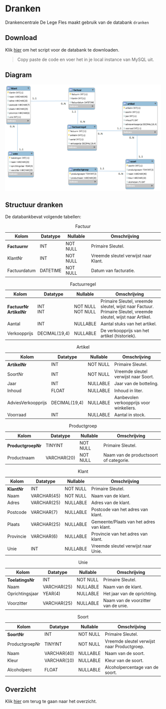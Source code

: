 # Dranken
Drankencentrale De Lege Fles maakt gebruik van de databank `dranken`

## Download
Klik [hier](https://raw.githubusercontent.com/HOGENT-Databases/DB1-Workshops/master/databases/dranken.sql) om het script voor de databank te downloaden.
> Copy paste de code en voer het in je local instance van MySQL uit.

## Diagram
<img src="../../images/diagram-dranken.jpg" alt="Diagram dranken.db">

## Structuur dranken
De databankbevat volgende tabellen:
    <table>
        <caption>Factuur</caption>
        <thead>
            <tr>
                <th>Kolom</th>
                <th>Datatype</th>
                <th>Nullable</th>
                <th>Omschrijving</th>
            </tr>
        </thead>
        <tbody>
            <tr>
                <th align="left">Factuurnr</th>
                <td>INT</td>
                <td>NOT NULL</td>
                <td>Primaire Sleutel.</td>
            </tr>
            <tr>
                <td>KlantNr</td>
                <td>INT</td>
                <td>NOT NULL</td>
                <td>Vreemde sleutel verwijst naar Klant.</td>
            </tr>
            <tr>
                <td>Factuurdatum</td>
                <td>DATETIME</td>
                <td>NOT NULL</td>
                <td>Datum van facturatie.</td>
            </tr>
        </tbody>
    </table>
    <table>
        <caption>Factuurregel</caption>
        <thead>
            <tr>
                <th>Kolom</th>
                <th>Datatype</th>
                <th>Nullable</th>
                <th>Omschrijving</th>
            </tr>
        </thead>
        <tbody>
            <tr>
                <th align="left">
                    FactuurNr<br />
                    ArtikelNr
                </th>
                <td>
                    INT<br />
                    INT
                </td>
                <td>
                    NOT NULL<br />
                    NOT NULL
                </td>
                <td>
                    Primaire Sleutel, vreemde sleutel, wijst naar Factuur.<br />
                    Primaire Sleutel, vreemde sleutel, wijst naar Artikel.
                </td>
            </tr>
            <tr>
                <td>Aantal</td>
                <td>INT</td>
                <td>NULLABLE</td>
                <td>Aantal stuks van het artikel.</td>
            </tr>
            <tr>
                <td>Verkoopprijs</td>
                <td>DECIMAL(19,4)</td>
                <td>NULLABLE</td>
                <td>De verkoopprijs van het artikel (historiek).</td>
            </tr>
        </tbody>
    </table>
    <table>
        <caption>Artikel</caption>
        <thead>
            <tr>
                <th>Kolom</th>
                <th>Datatype</th>
                <th>Nullable</th>
                <th>Omschrijving</th>
            </tr>
        </thead>
        <tbody>
            <tr>
                <th align="left">ArtikelNr</th>
                <td>INT</td>
                <td>NOT NULL</td>
                <td>Primaire Sleutel.</td>
            </tr>
            <tr>
                <td>SoortNr</td>
                <td>INT</td>
                <td>NOT NULL</td>
                <td>Vreemde sleutel verwijst naar Soort.</td>
            </tr>
            <tr>
                <td>Jaar</td>
                <td>INT</td>
                <td>NULLABLE</td>
                <td>Jaar van de botteling.</td>
            </tr>
            <tr>
                <td>Inhoud</td>
                <td>FLOAT</td>
                <td>NULLABLE</td>
                <td>Inhoud in liter.</td>
            </tr>
             <tr>
                <td>AdviesVerkoopprijs</td>
                <td>DECIMAL(19,4)</td>
                <td>NULLABLE</td>
                <td>Aanbevolen verkoopprijs voor winkeliers.</td>
            </tr>
            <tr>
                <td>Voorraad</td>
                <td>INT</td>
                <td>NULLABLE</td>
                <td>Aantal in stock.</td>
            </tr>
        </tbody>
    </table>
    <table>
        <caption>Productgroep</caption>
        <thead>
            <tr>
                <th>Kolom</th>
                <th>Datatype</th>
                <th>Nullable</th>
                <th>Omschrijving</th>
            </tr>
        </thead>
        <tbody>
            <tr>
                <th align="left">ProductgroepNr</th>
                <td>TINYINT</td>
                <td>NOT NULL</td>
                <td>Primaire Sleutel.</td>
            </tr>
            <tr>
                <td>Productnaam</td>
                <td>VARCHAR(20)</td>
                <td>NOT NULL</td>
                <td>Naam van de productsoort of categorie.</td>
            </tr>
        </tbody>
    </table>
    <table>
        <caption>Klant</caption>
        <thead>
            <tr>
                <th>Kolom</th>
                <th>Datatype</th>
                <th>Nullable</th>
                <th>Omschrijving</th>
            </tr>
        </thead>
        <tbody>
            <tr>
                <th align="left">KlantNr</th>
                <td>INT</td>
                <td>NOT NULL</td>
                <td>Primaire Sleutel.</td>
            </tr>
            <tr>
                <td>Naam</td>
                <td>VARCHAR(45)</td>
                <td>NOT NULL</td>
                <td>Naam van de klant.</td>
            </tr>
            <tr>
                <td>Adres</td>
                <td>VARCHAR(25)</td>
                <td>NULLABLE</td>
                <td>Adres van de klant.</td>
            </tr>
            <tr>
                <td>Postcode</td>
                <td>VARCHAR(7)</td>
                <td>NULLABLE</td>
                <td>Postcode van het adres van klant.</td>
            </tr>
            <tr>
                <td>Plaats</td>
                <td>VARCHAR(25)</td>
                <td>NULLABLE</td>
                <td>Gemeente/Plaats van het adres van klant.</td>
            </tr>
            <tr>
                <td>Provincie</td>
                <td>VARCHAR(6)</td>
                <td>NULLABLE</td>
                <td>Provincie van het adres van klant.</td>
            </tr>
            <tr>
                <td>Unie</td>
                <td>INT</td>
                <td>NULLABLE</td>
                <td>Vreemde sleutel verwijst naar Unie.</td>
            </tr>
        </tbody>
    </table>
    <table>
        <caption>Unie</caption>
        <thead>
            <tr>
                <th>Kolom</th>
                <th>Datatype</th>
                <th>Nullable</th>
                <th>Omschrijving</th>
            </tr>
        </thead>
        <tbody>
            <tr>
                <th align="left">ToelatingsNr</th>
                <td>INT</td>
                <td>NOT NULL</td>
                <td>Primaire Sleutel.</td>
            </tr>
            <tr>
                <td>Naam</td>
                <td>VARCHAR(25)</td>
                <td>NULLABLE</td>
                <td>Naam van de klant.</td>
            </tr>
            <tr>
                <td>Oprichtingsjaar</td>
                <td>YEAR(4)</td>
                <td>NULLABLE</td>
                <td>Het jaar van de oprichting.</td>
            </tr>
            <tr>
                <td>Voorzitter</td>
                <td>VARCHAR(25)</td>
                <td>NULLABLE</td>
                <td>Naam van de voorzitter van de unie.</td>
            </tr>
        </tbody>
    </table>
        <table>
        <caption>Soort</caption>
        <thead>
            <tr>
                <th>Kolom</th>
                <th>Datatype</th>
                <th>Nullable</th>
                <th>Omschrijving</th>
            </tr>
        </thead>
        <tbody>
            <tr>
                <th align="left">SoortNr</th>
                <td>INT</td>
                <td>NOT NULL</td>
                <td>Primaire Sleutel.</td>
            </tr>
            <tr>
                <td>ProductgroepNr</td>
                <td>TINYINT</td>
                <td>NOT NULL</td>
                <td>Vreemde sleutel verwijst naar Productgroep.</td>
            </tr>
            <tr>
                <td>Naam</td>
                <td>VARCHAR(40)</td>
                <td>NULLABLE</td>
                <td>Naam van de soort.</td>
            </tr>
            <tr>
                <td>Kleur</td>
                <td>VARCHAR(10)</td>
                <td>NULLABLE</td>
                <td>Kleur van de soort.</td>
            </tr>
            <tr>
                <td>Alcoholperc</td>
                <td>FLOAT</td>
                <td>NULLABLE</td>
                <td>Alcoholpercentage van de soort.</td>
            </tr>
        </tbody>
    </table>

## Overzicht
Klik [hier](/workshops/07-SQL/exercises.md) om terug te gaan naar het overzicht.

